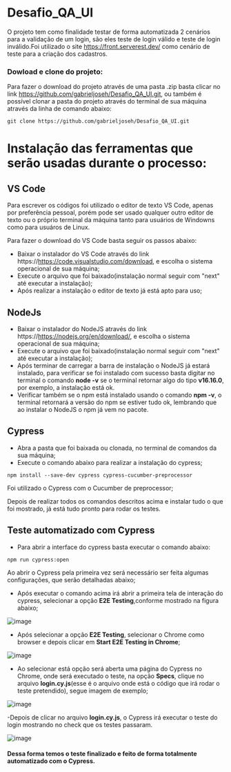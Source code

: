 # Desafio_QA_UI
O projeto tem como finalidade testar de forma automatizada 2 cenários para a validação de um login, são eles teste de login válido e teste de login inválido.Foi utilizado o site https://front.serverest.dev/ como cenário de teste para a criação dos cadastros.

### Dowload e clone do projeto:

Para fazer o download do projeto através de uma pasta .zip basta clicar no link https://github.com/gabrieljoseh/Desafio_QA_UI.git, ou também é possível clonar a pasta do projeto através do terminal de sua máquina através da linha de comando abaixo:
```
git clone https://github.com/gabrieljoseh/Desafio_QA_UI.git
```

# Instalação das ferramentas que serão usadas durante o processo:

## VS Code

Para escrever os códigos foi utilizado o editor de texto VS Code, apenas por preferência pessoal, porém pode ser usado qualquer outro editor de texto ou o próprio terminal da máquina tanto para usuários de Windowns como para usuáros de Linux.

Para fazer o download do VS Code basta seguir os passos abaixo:

- Baixar o instalador do VS Code através do link https://https://code.visualstudio.com/download, e escolha o sistema operacional de sua máquina;
- Execute o arquivo que foi baixado(instalação normal seguir com "next" até executar a instalação);
- Após realizar a instalação o editor de texto já está apto para uso;

## NodeJs

- Baixar o instalador do NodeJS através do link https://https://nodejs.org/en/download/, e escolha o sistema operacional de sua máquina;
- Execute o arquivo que foi baixado(instalação normal seguir com "next" até executar a instalação);
- Após terminar de carregar a barra de instalação o NodeJS já estará instalado, para verificar se foi instalado com sucesso basta digitar no terminal o comando **node -v** se o terminal retornar algo do tipo **v16.16.0**, por exemplo, a instalação está ok.
- Verificar também se o npm está instalado usando o comando **npm -v**, o terminal retornará a versão do npm se estiver tudo ok, lembrando que ao instalar o NodeJS o npm já vem no pacote.

## Cypress

- Abra a pasta que foi baixada ou clonada, no terminal de comandos da sua máquina;
- Execute o comando abaixo para realizar a instalação do cypress;

```
npm install --save-dev cypress cypress-cucumber-preprocessor
```

Foi utilizado o Cypress com o Cucumber de preprocessor;

Depois de realizar todos os comandos descritos acima e instalar tudo o que foi mostrado, já está tudo pronto para rodar os testes.

## Teste automatizado com Cypress

- Para abrir a interface do cypress basta executar o comando abaixo:

```
npm run cypress:open
```
Ao abrir o Cypress pela primeira vez será necessário ser feita algumas configurações, que serão detalhadas abaixo;

- Após executar o comando acima irá abrir a primeira tela de interação do cypress, selecionar a opção **E2E Testing**,conforme mostrado na figura abaixo;

![image](https://user-images.githubusercontent.com/110433514/183308411-5245c976-8c0c-445f-bf23-d7ebff49dd55.png)

- Após selecionar a opção **E2E Testing**, selecionar o Chrome como browser e depois clicar em **Start E2E Testing in Chrome**;

![image](https://user-images.githubusercontent.com/110433514/183308651-093736da-73f0-490c-b94b-d186fb34a0a7.png)

- Ao selecionar está opção será aberta uma página do Cypress no Chrome, onde será executado o teste, na opção **Specs**, clique no arquivo **login.cy.js**(esse é o arquivo onde está o código que irá rodar o teste pretendido), segue imagem de exemplo;

![image](https://user-images.githubusercontent.com/110433514/183308877-fc5f0fc9-1ecb-4c0f-8612-2d550b22711d.png)

-Depois de clicar no arquivo **login.cy.js**, o Cypress irá executar o teste do login mostrando no check que os testes passaram.

![image](https://user-images.githubusercontent.com/110433514/183309055-d052164e-6980-4e23-93d3-3cce686b40a6.png)


#### Dessa forma temos o teste finalizado e feito de forma totalmente automatizado com o Cypress.




